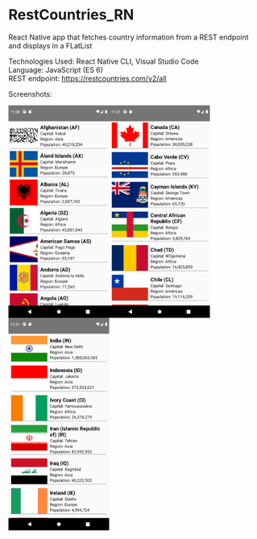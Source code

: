 # RestCountries_RN

React Native app that fetches country information from a REST endpoint and displays in a FLatList

Technologies Used: React Native CLI, Visual Studio Code  
Language: JavaScript (ES 6)  
REST endpoint: https://restcountries.com/v2/all  

Screenshots:


<div align="center">
    <img src="/screenshots/1.png" width="200px" align="left"/>
</div>

<div align="center">
    <img src="/screenshots/2.png" width="200px" align="left"/>
</div>

<div align="center">
    <img src="/screenshots/3.png" width="200px" align="left"/>
</div>

